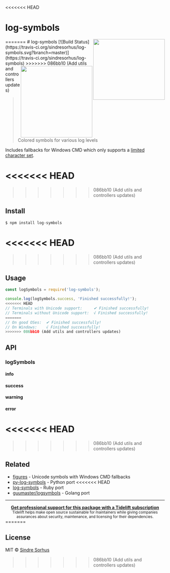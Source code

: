 <<<<<<< HEAD
# log-symbols

<img src="screenshot.png" width="226" height="192" align="right">
=======
# log-symbols [![Build Status](https://travis-ci.org/sindresorhus/log-symbols.svg?branch=master)](https://travis-ci.org/sindresorhus/log-symbols)

<img src="screenshot.png" width="226" align="right">
>>>>>>> 086bb10 (Add utils and controllers updates)

> Colored symbols for various log levels

Includes fallbacks for Windows CMD which only supports a [limited character set](https://en.wikipedia.org/wiki/Code_page_437).

<<<<<<< HEAD
=======

>>>>>>> 086bb10 (Add utils and controllers updates)
## Install

```
$ npm install log-symbols
```

<<<<<<< HEAD
=======

>>>>>>> 086bb10 (Add utils and controllers updates)
## Usage

```js
const logSymbols = require('log-symbols');

console.log(logSymbols.success, 'Finished successfully!');
<<<<<<< HEAD
// Terminals with Unicode support:     ✔ Finished successfully!
// Terminals without Unicode support:  √ Finished successfully!
=======
// On good OSes:  ✔ Finished successfully!
// On Windows:    √ Finished successfully!
>>>>>>> 086bb10 (Add utils and controllers updates)
```

## API

### logSymbols

#### info
#### success
#### warning
#### error

<<<<<<< HEAD
=======

>>>>>>> 086bb10 (Add utils and controllers updates)
## Related

- [figures](https://github.com/sindresorhus/figures) - Unicode symbols with Windows CMD fallbacks
- [py-log-symbols](https://github.com/ManrajGrover/py-log-symbols) - Python port
<<<<<<< HEAD
- [log-symbols](https://github.com/palash25/log-symbols) - Ruby port
- [guumaster/logsymbols](https://github.com/guumaster/logsymbols) - Golang port

---

<div align="center">
	<b>
		<a href="https://tidelift.com/subscription/pkg/npm-log-symbols?utm_source=npm-log-symbols&utm_medium=referral&utm_campaign=readme">Get professional support for this package with a Tidelift subscription</a>
	</b>
	<br>
	<sub>
		Tidelift helps make open source sustainable for maintainers while giving companies<br>assurances about security, maintenance, and licensing for their dependencies.
	</sub>
</div>
=======


## License

MIT © [Sindre Sorhus](https://sindresorhus.com)
>>>>>>> 086bb10 (Add utils and controllers updates)
